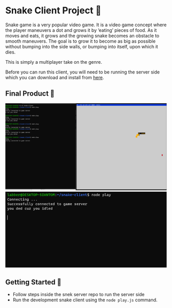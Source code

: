 # Snake Client Project 🐍

Snake game is a very popular video game. It is a video game concept where the player maneuvers a dot and grows it by ‘eating’ pieces of food. As it moves and eats, it grows and the growing snake becomes an obstacle to smooth maneuvers. The goal is to grow it to become as big as possible without bumping into the side walls, or bumping into itself, upon which it dies.

This is simply a multiplayer take on the genre.

Before you can run this client, you will need to be running the server side which you can download and install from [here](https://github.com/lighthouse-labs/snek-multiplayer). 

## Final Product 🐍

![snake game in action](image-1.png)
![output of console for a successful connection](image-2.png)


## Getting Started 🐍

- Follow steps inside the snek server repo to run the server side
- Run the development snake client using the `node play.js` command.